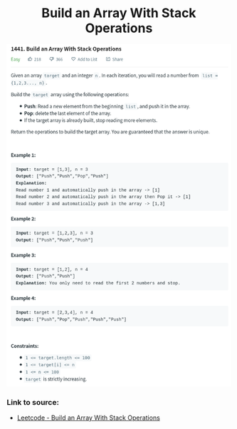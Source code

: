<h1 align="center">Build an Array With Stack Operations</h1>

![alt text](https://raw.githubusercontent.com/matthew01lokiet/Github-repos-images/main/Algs/Stack/gxpiNZ6Y_o.png)

### Link to source: 
- <a href="https://leetcode.com/problems/build-an-array-with-stack-operations/">Leetcode - Build an Array With Stack Operations</a>
